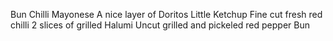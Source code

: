 Bun
Chilli Mayonese
A nice layer of Doritos
Little Ketchup
Fine cut fresh red chilli
2 slices of grilled Halumi
Uncut grilled and pickeled red pepper
Bun

